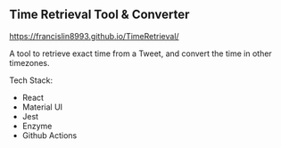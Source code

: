 ## Time Retrieval Tool & Converter

https://francislin8993.github.io/TimeRetrieval/

A tool to retrieve exact time from a Tweet, and convert the time in other timezones.

Tech Stack:

- React
- Material UI
- Jest
- Enzyme
- Github Actions
